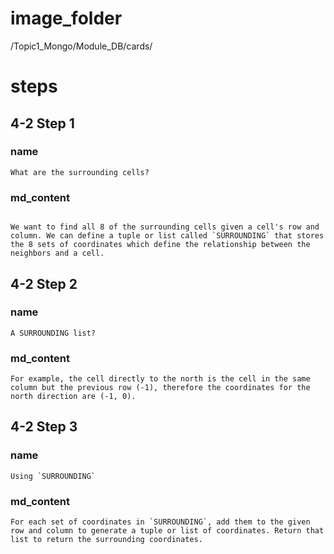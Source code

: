 # image_folder
/Topic1_Mongo/Module_DB/cards/

# steps

## 4-2 Step 1

### name

```
What are the surrounding cells?
```
### md_content
```

We want to find all 8 of the surrounding cells given a cell's row and column. We can define a tuple or list called `SURROUNDING` that stores the 8 sets of coordinates which define the relationship between the neighbors and a cell. 
```

## 4-2 Step 2
### name
```
A SURROUNDING list?
```
### md_content
```
For example, the cell directly to the north is the cell in the same column but the previous row (-1), therefore the coordinates for the north direction are (-1, 0).
```

## 4-2 Step 3
### name
```
Using `SURROUNDING`
```
### md_content
```
For each set of coordinates in `SURROUNDING`, add them to the given row and column to generate a tuple or list of coordinates. Return that list to return the surrounding coordinates.
```
